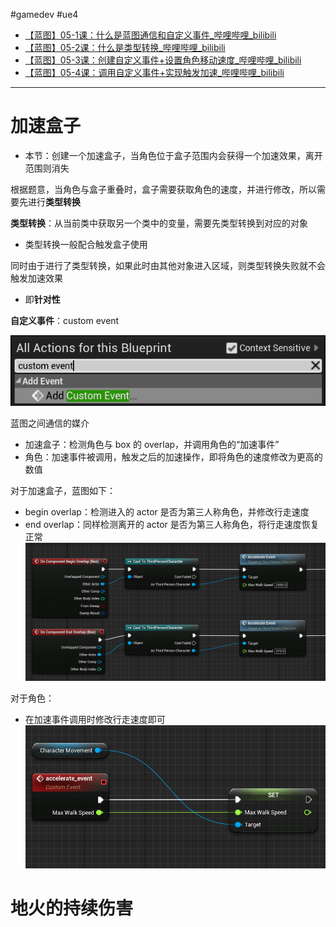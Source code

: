 #gamedev  #ue4 
- [【蓝图】05-1课：什么是蓝图通信和自定义事件\_哔哩哔哩\_bilibili](https://www.bilibili.com/video/BV164411Y732?t=3.7&p=34)
- [【蓝图】05-2课：什么是类型转换\_哔哩哔哩\_bilibili](https://www.bilibili.com/video/BV164411Y732?t=3.3&p=35)
- [【蓝图】05-3课：创建自定义事件+设置角色移动速度\_哔哩哔哩\_bilibili](https://www.bilibili.com/video/BV164411Y732?t=118.8&p=36)
- [【蓝图】05-4课：调用自定义事件+实现触发加速\_哔哩哔哩\_bilibili](https://www.bilibili.com/video/BV164411Y732?t=2.5&p=37)
---
# 加速盒子
- 本节：创建一个加速盒子，当角色位于盒子范围内会获得一个加速效果，离开范围则消失

根据题意，当角色与盒子重叠时，盒子需要获取角色的速度，并进行修改，所以需要先进行**类型转换**


**类型转换**：从当前类中获取另一个类中的变量，需要先类型转换到对应的对象
- 类型转换一般配合触发盒子使用

同时由于进行了类型转换，如果此时由其他对象进入区域，则类型转换失败就不会触发加速效果
- 即**针对性**

**自定义事件**：custom event

![](img/Pasted%20image%2020240116085406.png)

蓝图之间通信的媒介

- 加速盒子：检测角色与 box 的 overlap，并调用角色的“加速事件”
- 角色：加速事件被调用，触发之后的加速操作，即将角色的速度修改为更高的数值

对于加速盒子，蓝图如下：
- begin overlap：检测进入的 actor 是否为第三人称角色，并修改行走速度
- end overlap：同样检测离开的 actor 是否为第三人称角色，将行走速度恢复正常
![](img/Pasted%20image%2020240116085602.png)

对于角色：
- 在加速事件调用时修改行走速度即可
![](img/Pasted%20image%2020240116085648.png)

# 地火的持续伤害




